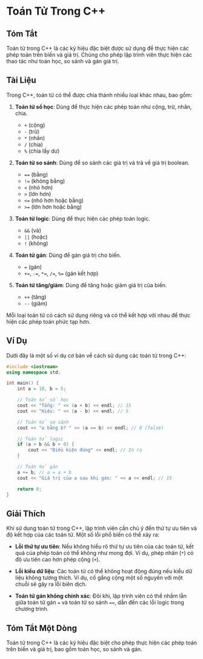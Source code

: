 <!--
Meta Description: # Toán Tử Trong C++ ## Tóm Tắt Toán tử trong C++ là các ký hiệu đặc biệt được sử dụng để thực hiện các phép toán trên biến và giá trị. Chúng cho phép ...
Meta Keywords: toán, các, phép, gán, giá
-->

# Toán Tử Trong C++

## Tóm Tắt
Toán tử trong C++ là các ký hiệu đặc biệt được sử dụng để thực hiện các phép toán trên biến và giá trị. Chúng cho phép lập trình viên thực hiện các thao tác như toán học, so sánh và gán giá trị.

## Tài Liệu
Trong C++, toán tử có thể được chia thành nhiều loại khác nhau, bao gồm:

1. **Toán tử số học**: Dùng để thực hiện các phép toán như cộng, trừ, nhân, chia.
   - `+` (cộng)
   - `-` (trừ)
   - `*` (nhân)
   - `/` (chia)
   - `%` (chia lấy dư)

2. **Toán tử so sánh**: Dùng để so sánh các giá trị và trả về giá trị boolean.
   - `==` (bằng)
   - `!=` (không bằng)
   - `<` (nhỏ hơn)
   - `>` (lớn hơn)
   - `<=` (nhỏ hơn hoặc bằng)
   - `>=` (lớn hơn hoặc bằng)

3. **Toán tử logic**: Dùng để thực hiện các phép toán logic.
   - `&&` (và)
   - `||` (hoặc)
   - `!` (không)

4. **Toán tử gán**: Dùng để gán giá trị cho biến.
   - `=` (gán)
   - `+=`, `-=`, `*=`, `/=`, `%=` (gán kết hợp)

5. **Toán tử tăng/giảm**: Dùng để tăng hoặc giảm giá trị của biến.
   - `++` (tăng)
   - `--` (giảm)

Mỗi loại toán tử có cách sử dụng riêng và có thể kết hợp với nhau để thực hiện các phép toán phức tạp hơn.

## Ví Dụ
Dưới đây là một số ví dụ cơ bản về cách sử dụng các toán tử trong C++:

```cpp
#include <iostream>
using namespace std;

int main() {
    int a = 10, b = 5;

    // Toán tử số học
    cout << "Tổng: " << (a + b) << endl; // 15
    cout << "Hiệu: " << (a - b) << endl; // 5

    // Toán tử so sánh
    cout << "a bằng b? " << (a == b) << endl; // 0 (false)

    // Toán tử logic
    if (a > b && b > 0) {
        cout << "Điều kiện đúng" << endl; // In ra
    }

    // Toán tử gán
    a += b; // a = a + b
    cout << "Giá trị của a sau khi gán: " << a << endl; // 15

    return 0;
}
```

## Giải Thích
Khi sử dụng toán tử trong C++, lập trình viên cần chú ý đến thứ tự ưu tiên và độ kết hợp của các toán tử. Một số lỗi phổ biến có thể xảy ra:

- **Lỗi thứ tự ưu tiên**: Nếu không hiểu rõ thứ tự ưu tiên của các toán tử, kết quả của phép toán có thể không như mong đợi. Ví dụ, phép nhân (`*`) có độ ưu tiên cao hơn phép cộng (`+`).
  
- **Lỗi kiểu dữ liệu**: Các toán tử có thể không hoạt động đúng nếu kiểu dữ liệu không tương thích. Ví dụ, cố gắng cộng một số nguyên với một chuỗi sẽ gây ra lỗi biên dịch.

- **Toán tử gán không chính xác**: Đôi khi, lập trình viên có thể nhầm lẫn giữa toán tử gán `=` và toán tử so sánh `==`, dẫn đến các lỗi logic trong chương trình.

## Tóm Tắt Một Dòng
Toán tử trong C++ là các ký hiệu đặc biệt cho phép thực hiện các phép toán trên biến và giá trị, bao gồm toán học, so sánh và gán.